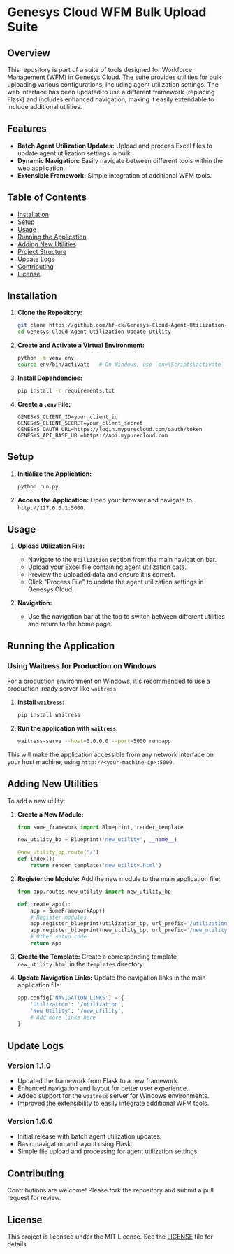 # Genesys Cloud WFM Bulk Upload Suite

## Overview

This repository is part of a suite of tools designed for Workforce Management (WFM) in Genesys Cloud. The suite provides utilities for bulk uploading various configurations, including agent utilization settings. The web interface has been updated to use a different framework (replacing Flask) and includes enhanced navigation, making it easily extendable to include additional utilities.

## Features

- **Batch Agent Utilization Updates:** Upload and process Excel files to update agent utilization settings in bulk.
- **Dynamic Navigation:** Easily navigate between different tools within the web application.
- **Extensible Framework:** Simple integration of additional WFM tools.

## Table of Contents

- [Installation](#installation)
- [Setup](#setup)
- [Usage](#usage)
- [Running the Application](#running-the-application)
- [Adding New Utilities](#adding-new-utilities)
- [Project Structure](#project-structure)
- [Update Logs](#update-logs)
- [Contributing](#contributing)
- [License](#license)

## Installation

1. **Clone the Repository:**
    ```sh
    git clone https://github.com/hf-ck/Genesys-Cloud-Agent-Utilization-Update-Utility.git
    cd Genesys-Cloud-Agent-Utilization-Update-Utility
    ```

2. **Create and Activate a Virtual Environment:**
    ```sh
    python -m venv env
    source env/bin/activate   # On Windows, use `env\Scripts\activate`
    ```

3. **Install Dependencies:**
    ```sh
    pip install -r requirements.txt
    ```

4. **Create a `.env` File:**
    ```
    GENESYS_CLIENT_ID=your_client_id
    GENESYS_CLIENT_SECRET=your_client_secret
    GENESYS_OAUTH_URL=https://login.mypurecloud.com/oauth/token
    GENESYS_API_BASE_URL=https://api.mypurecloud.com
    ```

## Setup

1. **Initialize the Application:**
    ```sh
    python run.py
    ```

2. **Access the Application:**
    Open your browser and navigate to `http://127.0.0.1:5000`.

## Usage

1. **Upload Utilization File:**
    - Navigate to the `Utilization` section from the main navigation bar.
    - Upload your Excel file containing agent utilization data.
    - Preview the uploaded data and ensure it is correct.
    - Click "Process File" to update the agent utilization settings in Genesys Cloud.

2. **Navigation:**
    - Use the navigation bar at the top to switch between different utilities and return to the home page.

## Running the Application

### Using Waitress for Production on Windows

For a production environment on Windows, it's recommended to use a production-ready server like `waitress`:

1. **Install `waitress`**:
    ```sh
    pip install waitress
    ```

2. **Run the application with `waitress`**:
    ```sh
    waitress-serve --host=0.0.0.0 --port=5000 run:app
    ```

This will make the application accessible from any network interface on your host machine, using `http://<your-machine-ip>:5000`.

## Adding New Utilities

To add a new utility:

1. **Create a New Module:**
    ```python
    from some_framework import Blueprint, render_template

    new_utility_bp = Blueprint('new_utility', __name__)

    @new_utility_bp.route('/')
    def index():
        return render_template('new_utility.html')
    ```

2. **Register the Module:**
    Add the new module to the main application file:
    ```python
    from app.routes.new_utility import new_utility_bp

    def create_app():
        app = SomeFrameworkApp()
        # Register modules
        app.register_blueprint(utilization_bp, url_prefix='/utilization')
        app.register_blueprint(new_utility_bp, url_prefix='/new_utility')
        # Other setup code
        return app
    ```

3. **Create the Template:**
    Create a corresponding template `new_utility.html` in the `templates` directory.

4. **Update Navigation Links:**
    Update the navigation links in the main application file:
    ```python
    app.config['NAVIGATION_LINKS'] = {
        'Utilization': '/utilization',
        'New Utility': '/new_utility',
        # Add more links here
    }
    ```


## Update Logs

### Version 1.1.0

- Updated the framework from Flask to a new framework.
- Enhanced navigation and layout for better user experience.
- Added support for the `waitress` server for Windows environments.
- Improved the extensibility to easily integrate additional WFM tools.

### Version 1.0.0

- Initial release with batch agent utilization updates.
- Basic navigation and layout using Flask.
- Simple file upload and processing for agent utilization settings.

## Contributing

Contributions are welcome! Please fork the repository and submit a pull request for review.

## License

This project is licensed under the MIT License. See the [LICENSE](LICENSE) file for details.
